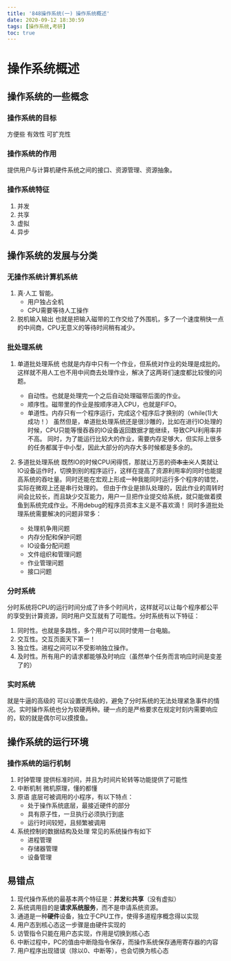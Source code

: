 ```yaml
---
title: '848操作系统(一) 操作系统概述'
date: 2020-09-12 18:30:59
tags: [操作系统,考研]
toc: true
---
```


# 操作系统概述
##  操作系统的一些概念
### 操作系统的目标
方便些 有效性 可扩充性

### 操作系统的作用
提供用户与计算机硬件系统之间的接口、资源管理、资源抽象。

### 操作系统特征
1. 并发
2. 共享
3. 虚拟
4. 异步

## 操作系统的发展与分类
### 无操作系统计算机系统
1. 真·人工 智能。
    - 用户独占全机
    - CPU需要等待人工操作
2. 脱机输入输出
   也就是把输入磁带的工作交给了外围机，多了一个速度稍快一点的中间商，CPU无意义的等待时间稍有减少。
### 批处理系统
1. 单道批处理系统
   也就是内存中只有一个作业，但系统对作业的处理是成批的。这样就不用人工也不用中间商去处理作业，解决了这两哥们速度都比较慢的问题。
   - 自动性。也就是处理完一个之后自动处理磁带后面的作业。
   - 顺序性。磁带里的作业是按顺序进入CPU，也就是FIFO。
   - 单道性。内存只有一个程序运行，完成这个程序后才换别的（while(1)大成功！）
  虽然但是，单道批处理系统还是很沙雕的，比如在进行IO处理的时候，CPU只能等慢吞吞的IO设备返回数据才能继续，导致CPU利用率并不高。
  同时，为了能运行比较大的作业，需要内存足够大，但实际上很多的任务都属于中小型，因此大部分的内存大多时候都是多余的。

2. 多道批处理系统
   既然IO的时候CPU闲得慌，那就让万恶的~~资本主义~~人类就让IO设备运作时，切换到别的程序运行，这样在提高了资源利用率的同时也能提高系统的吞吐量。同时还能在宏观上形成一种我能同时运行多个程序的错觉，实际在微观上还是串行处理的。
   但由于作业是排队处理的，因此作业的周转时间会比较长，而且缺少交互能力，用户一旦把作业提交给系统，就只能做着摸鱼到系统完成作业。不用debug的程序员资本主义是不喜欢滴！
   同时多道批处理系统需要解决的问题非常多：
   - 处理机争用问题
   - 内存分配和保护问题
   - IO设备分配问题
   - 文件组织和管理问题
   - 作业管理问题
   - 接口问题
### 分时系统
分时系统将CPU的运行时间分成了许多个时间片，这样就可以让每个程序都公平的享受到计算资源，同时用户交互就有了可能性。分时系统有以下特征：
1. 同时性。也就是多路性，多个用户可以同时使用一台电脑。
2. 交互性。交互页面天下第一！
3. 独立性。进程之间可以不受影响独立操作。
4. 及时性。所有用户的请求都能够及时响应（虽然单个任务而言响应时间是变差了的）

### 实时系统
就是牛逼的高级的 可以设置优先级的，避免了分时系统的无法处理紧急事件的情况。实时操作系统也分为软硬两种。硬一点的是严格要求在规定时刻内需要响应的，软的就是偶尔可以摸摸鱼。

## 操作系统的运行环境
### 操作系统的运行机制
1. 时钟管理
   提供标准时间，并且为时间片轮转等功能提供了可能性
2. 中断机制
   微机原理，懂的都懂
3. 原语
   底层可被调用的小程序，有以下特点：
   - 处于操作系统底层，最接近硬件的部分
   - 具有原子性，一旦执行必须执行到底
   - 运行时间较短，且频繁被调用
4. 系统控制的数据结构及处理
   常见的系统操作有如下
   - 进程管理
   - 存储器管理
   - 设备管理

## 易错点
1. 现代操作系统的最基本两个特征是：**并发**和**共享**（没有虚拟）
2. 系统调用目的是**请求系统服务**，而不是申请系统资源。
3. 通道是一种**硬件**设备，独立于CPU工作，使得多道程序概念得以实现
4. 用户态到核心态这一步骤是由硬件实现的
5. 访管指令只能在用户态实现，作用是切换到核心态
6. 中断过程中，PC的值由中断隐指令保存，而操作系统保存通用寄存器的内容
7. 用户程序出现错误（除以0、中断等），也会切换为核心态

